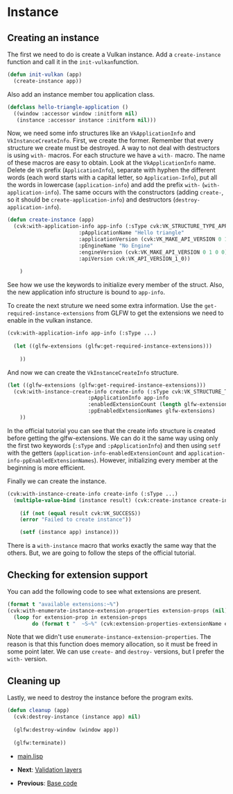 
# Instance

## Creating an instance

The first we need to do is create a Vulkan instance. Add a `create-instance` function and call it in the `init-vulkan`function.

```lisp
(defun init-vulkan (app)
  (create-instance app))
```

Also add an instance member tou application class.

```lisp
(defclass hello-triangle-application ()
  ((window :accessor window :initform nil)
   (instance :accessor instance :initform nil)))
```

Now, we need some info structures like an `VkApplicationInfo` and `VkInstanceCreateInfo`. First, we create the former. Remember that every structure we create must be destroyed. A way to not deal with destructors is using `with-` macros. For each structure we have a `with-` macro. The name of these macros are easy to obtain. Look at the `VkApplicationInfo` name. Delete de `Vk` prefix (`ApplicationInfo`), separate with hyphen the different words (each word starts with a capital letter, so `Application-Info`), put all the words in lowercase (`application-info`) and add the prefix `with-` (`with-application-info`). The same occurs with the constructors (adding `create-`, so it should be `create-application-info`) and destructors (`destroy-application-info`).

```lisp
(defun create-instance (app)
  (cvk:with-application-info app-info (:sType cvk:VK_STRUCTURE_TYPE_APPLICATION_INFO
				       :pApplicationName "Hello triangle"
				       :applicationVersion (cvk:VK_MAKE_API_VERSION 0 1 0 0)
				       :pEngineName "No Engine"
				       :engineVersion (cvk:VK_MAKE_API_VERSION 0 1 0 0)
				       :apiVersion cvk:VK_API_VERSION_1_0))
                                 
    )
```

See how we use the keywords to initialize every member of the struct. Also, the new application info structure is bound to `app-info`.

To create the next struture we need some extra information. Use the `get-required-instance-extensions` from GLFW to get the extensions we need to enable in the vulkan instance.

```lisp
(cvk:with-application-info app-info (:sType ...)
                                      
  (let ((glfw-extensions (glfw:get-required-instance-extensions)))
    
    ))                     
```

And now we can create the `VkInstanceCreateInfo` structure.

```lisp
(let ((glfw-extensions (glfw:get-required-instance-extensions)))
  (cvk:with-instance-create-info create-info (:sType cvk:VK_STRUCTURE_TYPE_INSTANCE_CREATE_INFO
					      :pApplicationInfo app-info
					      :enabledExtensionCount (length glfw-extensions)
					      :ppEnabledExtensionNames glfw-extensions)
    ))
```

In the official tutorial you can see that the create info structure is created before getting the glfw-extensions. We can do it the same way using only the first two keywords (`:sType` and `:pApplicationInfo`) and then using `setf` with the getters (`application-info-enabledExtensionCount` and `application-info-ppEnabledExtensionNames`). However, initializing every member at the beginning is more efficient. 

Finally we can create the instance.

```lisp
(cvk:with-instance-create-info create-info (:sType ...)
  (multiple-value-bind (instance result) (cvk:create-instance create-info nil)
	  
    (if (not (equal result cvk:VK_SUCCESS))
	(error "Failed to create instance"))

    (setf (instance app) instance)))
```

There is a `with-instance` macro that works exactly the same way that the others. But, we are going to follow the steps of the official tutorial. 

## Checking for extension support

You can add the following code to see what extensions are present.

```lisp
(format t "available extensions:~%")
(cvk:with-enumerate-instance-extension-properties extension-props (nil)
  (loop for extension-prop in extension-props
        do (format t "  ~S~%" (cvk:extension-properties-extensionName extension-prop))))
```

Note that we didn't use `enumerate-instance-extension-properties`. The reason is that this function does memory allocation, so it must be freed in some point later. We can use `create-` and `destroy-` versions, but I prefer the `with-` version.

## Cleaning up

Lastly, we need to destroy the instance before the program exits. 

```lisp
(defun cleanup (app)
  (cvk:destroy-instance (instance app) nil)
  
  (glfw:destroy-window (window app))
  
  (glfw:terminate))
```

* [main.lisp](https://github.com/Hectarea1996/common-vulkan-guide/blob/main/code-guide/instance.lisp)

* **Next**: [Validation layers](https://hectarea1996.github.io/common-vulkan/guide/validation-layers.html)
* **Previous**: [Base code](https://hectarea1996.github.io/common-vulkan/guide/base-code.html)
